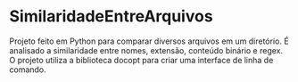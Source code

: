 # SimilaridadeEntreArquivos
Projeto feito em Python para comparar diversos arquivos em um diretório. É analisado a similaridade entre nomes, extensão, conteúdo binário e regex. O projeto utiliza a biblioteca docopt para criar uma interface de linha de comando.
